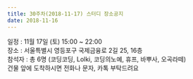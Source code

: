 ```yaml
---
title: 30주차(2018-11-17) 스터디 장소공지
date: 2018-11-16
---
```


<p>
일정 : 11월 17일 (토) 15:00 ~ 22:00<br>
장소 : 서울특별시 영등포구 국제금융로 2길 25, 16층<br>
참석자 : 총 6명 (코딩코딩, Lolki, 코딩의노예, 휴프, 바뿌사, 오곡라떼)<br>
건물 앞에 도착하시면 전화나 문자, 카톡 부탁드려요<br>
</p>
